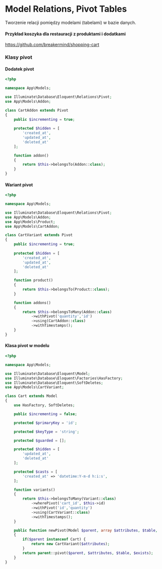 # Model Relations, Pivot Tables
Tworzenie relacji pomiędzy modelami (tabelami) w bazie danych.

#### Przykład koszyka dla restauracji z produktami i dodatkami
https://github.com/breakermind/shopping-cart

### Klasy pivot

#### Dodatek pivot
```php
<?php

namespace App\Models;

use Illuminate\Database\Eloquent\Relations\Pivot;
use App\Models\Addon;

class CartAddon extends Pivot
{
	public $incrementing = true;
	
	protected $hidden = [
		'created_at',
		'updated_at',
		'deleted_at'
	];

	function addon()
	{
		return $this->belongsTo(Addon::class);
	}
}
```

#### Wariant pivot
```php
<?php

namespace App\Models;

use Illuminate\Database\Eloquent\Relations\Pivot;
use App\Models\Addon;
use App\Models\Product;
use App\Models\CartAddon;

class CartVariant extends Pivot
{
	public $incrementing = true;
	
	protected $hidden = [
		'created_at',
		'updated_at',
		'deleted_at'
	];

	function product()
	{
		return $this->belongsTo(Product::class);
	}

	function addons()
	{
		return $this->belongsToMany(Addon::class)
			->withPivot('quantity','id')
			->using(CartAddon::class)
			->withTimestamps();
	}
}
```


#### Klasa pivot w modelu
```php
<?php

namespace App\Models;

use Illuminate\Database\Eloquent\Model;
use Illuminate\Database\Eloquent\Factories\HasFactory;
use Illuminate\Database\Eloquent\SoftDeletes;
use App\Models\CartVariant;

class Cart extends Model
{
	use HasFactory, SoftDeletes;

	public $incrementing = false;

	protected $primaryKey = 'id';

	protected $keyType = 'string';

	protected $guarded = [];

	protected $hidden = [
		'updated_at',
		'deleted_at'
	];

	protected $casts = [
		'created_at' => 'datetime:Y-m-d h:i:s',
	];

	function variants()
	{
		return $this->belongsToMany(Variant::class)
			->wherePivot('cart_id', $this->id)
			->withPivot('id','quantity')
			->using(CartVariant::class)
			->withTimestamps();
	}

	public function newPivot(Model $parent, array $attributes, $table, $exists, $using = null)
	{
		if($parent instanceof Cart) {
			return new CartVariant($attributes);
		}
		return parent::pivot($parent, $attributes, $table, $exists);
	}
}
```
